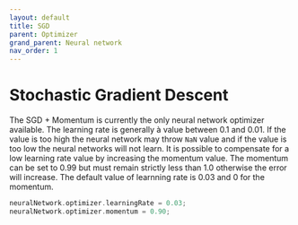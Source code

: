 ```yaml
---
layout: default
title: SGD
parent: Optimizer
grand_parent: Neural network
nav_order: 1
---
```


# Stochastic Gradient Descent

The SGD + Momentum is currently the only neural network optimizer available. The learning rate is generally à value between 0.1 and 0.01. If the value is too high the neural network may throw `NaN` value and if the value is too low the neural networks will not learn. It is possible to compensate for a low learning rate value by increasing the momentum value. The momentum can be set to 0.99 but must remain strictly less than 1.0 otherwise the error will increase.
The default value of learnning rate is 0.03 and 0 for the momentum.

```cpp
neuralNetwork.optimizer.learningRate = 0.03;
neuralNetwork.optimizer.momentum = 0.90;
```

